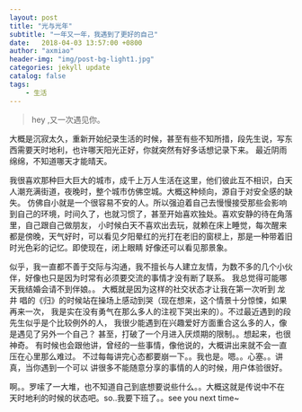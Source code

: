 ```yaml
---
layout: post
title: "光与光年"
subtitle: "一年又一年，我遇到了更好的自己"
date:   2018-04-03 13:57:00 +0800
author: "axmiao"
header-img: "img/post-bg-light1.jpg"
categories: jekyll update
catalog: false
tags: 
    - 生活
---
```



> hey ,又一次遇见你。

大概是沉寂太久，重新开始纪录生活的时候，甚至有些不知所措，段先生说，写东西需要天时地利，也许哪天阳光正好，你就突然有好多话想记录下来。
最近阴雨绵绵，不知道哪天才能晴天。

我很喜欢那种巨大巨大的城市，成千上万人生活在这里，他们彼此互不相识，白天人潮充满街道，夜晚时，整个城市仿佛空城。大概这种倾向，源自于对安全感的缺失。
仿佛自小就是一个很容易不安的人。所以强迫着自己去慢慢接受那些会影响到自己的环境，时间久了，也就习惯了，甚至开始喜欢独处。喜欢安静的待在角落里，自己跟自己做朋友，
小时候白天不喜欢出去玩，就赖在床上睡觉，每次醒来都是傍晚，天气好时，可以看见夕阳晕红的光打在老旧的窗棂上，那是一种带着旧时光色彩的记忆。即使现在，闭上眼睛
好像还可以看见那景象。

似乎，我一直都不善于交际与沟通，我不擅长与人建立友情，为数不多的几个小伙伴，好像也只是因为时常有必须要交流的事情才没有断了联系。
我总觉得可能哪天我结婚会请不到伴娘。。
大概就是因为这样的社交状态才让我在第一次听到 龙井 唱的《归》的时候站在操场上感动到哭（现在想来，这个情景十分惊悚，如果再来一次，
我是实在没有勇气在那么多人的注视下哭出来的）。不过最近遇到的段先生似乎是个比较例外的人，
我很少能遇到在兴趣爱好方面重合这么多的人，像是遇见了另外一个自己？
甚至，打破了一个月进入厌烦期的限制。。想起来，也很神奇。
有时候也会跟他讲，曾经的一些事情，像他说的，大概讲出来就不会一直压在心里那么难过。
不过每每讲完心态都要崩一下。。我也是。嗯。。心塞。。讲真，当你遇到一个可以
讲很多不能随意分享的事情的人的时候，用户体验很好。

啊。。罗嗦了一大堆，也不知道自己到底想要说些什么。。大概这就是传说中不在
天时地利的时候的状态吧。so..我要下班了。。see you next time~

